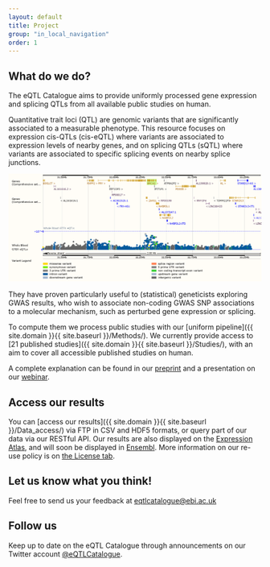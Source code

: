 ```yaml
---
layout: default
title: Project
group: "in_local_navigation"
order: 1
---
```


What do we do?
--------------

The eQTL Catalogue aims to provide uniformly processed gene expression and splicing QTLs from all available public studies on human.

Quantitative trait loci (QTL) are genomic variants that are significantly associated to a measurable phenotype. This resource focuses on expression cis-QTLs (cis-eQTL) where variants are associated to expression levels of nearby genes, and on splicing QTLs (sQTL) where variants are associated to specific splicing events on nearby splice junctions.

![eQTLS in Ensembl](static/Human_BRCA2.png)

They have proven particularly useful to (statistical) geneticists exploring GWAS results, who wish to associate non-coding GWAS SNP associations to a molecular mechanism, such as perturbed gene expression or splicing.

To compute them we process public studies with our [uniform pipeline]({{ site.domain }}{{ site.baseurl }}/Methods/). We currently provide access to [21 published studies]({{ site.domain }}{{ site.baseurl }}/Studies/), with an aim to cover all accessible published studies on human.

A complete explanation can be found in our [preprint](https://www.biorxiv.org/content/10.1101/2020.01.29.924266v1) and a presentation on our [webinar](https://www.ebi.ac.uk/training/online/course/eqtl-catalogue-compendium-uniformly-processed-human-expression-and-splicing-qtls).

Access our results
------------------

You can [access our results]({{ site.domain }}{{ site.baseurl }}/Data_access/) via FTP in CSV and HDF5 formats, or query part of our data via our RESTful API. Our results are also displayed on the [Expression Atlas](https://www.ebi.ac.uk/gxa/home), and will soon be displayed in [Ensembl](www.ensembl.org). More information on our re-use policy is on [the License tab]({{site.domain}}{{site.baseurl}}/License).

Let us know what you think! 
---------------------------

Feel free to send us your feedback at [eqtlcatalogue@ebi.ac.uk](mailto:eqtlcatalogue@ebi.ac.uk)

Follow us
---------

Keep up to date on the eQTL Catalogue through announcements on our Twitter account [@eQTLCatalogue](https://twitter.com/eQTLCatalogue).
